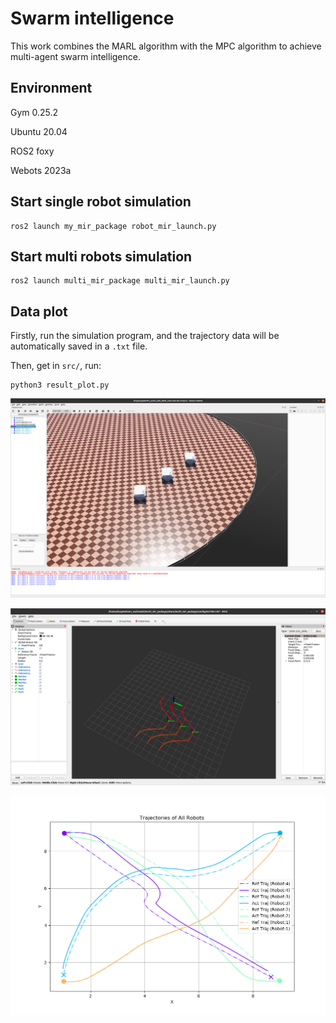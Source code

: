 # Swarm intelligence

This work combines the MARL algorithm with the MPC algorithm to achieve multi-agent swarm intelligence.

## Environment

Gym 0.25.2

Ubuntu 20.04

ROS2 foxy

Webots 2023a

## Start single robot simulation
```
ros2 launch my_mir_package robot_mir_launch.py
```
## Start multi robots simulation
```
ros2 launch multi_mir_package multi_mir_launch.py 
```
## Data plot

Firstly, run the simulation program, and the trajectory data will be automatically saved in a `.txt` file.

Then, get in `src/`, run:

```
python3 result_plot.py
```
![3_rviz](figures/3_webots.png)

![3_rviz](figures/3_rviz.png)

![result](figures/4robots_mpc_traj.png)
